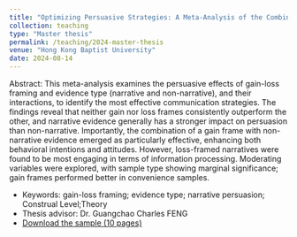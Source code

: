 ```yaml
---
title: "Optimizing Persuasive Strategies: A Meta-Analysis of the Combined Effects of Gain-Loss Framing and Evidence Type 2024.1-2024.8"
collection: teaching
type: "Master thesis"
permalink: /teaching/2024-master-thesis
venue: "Hong Kong Baptist University"
date: 2024-08-14
---
```


Abstract: This meta-analysis examines the persuasive effects of gain-loss framing and evidence type (narrative and non-narrative), and their interactions, to identify the most effective communication strategies. The findings reveal that neither gain nor loss frames consistently outperform the other, and narrative evidence generally has a stronger impact on persuasion than non-narrative. Importantly, the combination of a gain frame with non-narrative evidence emerged as particularly effective, enhancing both behavioral intentions and attitudes. However, loss-framed narratives were found to be most engaging in terms of information processing. Moderating variables were explored, with sample type showing marginal significance; gain frames performed better in convenience samples. 

* Keywords: gain-loss framing; evidence type; narrative persuasion; Construal Level;Theory
* Thesis advisor: Dr. Guangchao Charles FENG
* [Download the sample (10 pages)](http://academicpages.github.io/files/paper1.pdf)
